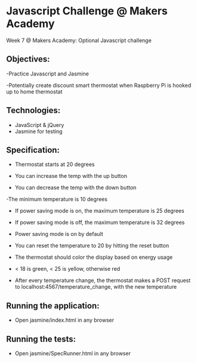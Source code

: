 Javascript Challenge @ Makers Academy
=====================================

Week 7 @ Makers Academy: Optional Javascript challenge

Objectives:
-----------

-Practice Javascript and Jasmine

-Potentially create discount smart thermostat when Raspberry Pi is hooked up to home thermostat 

Technologies:
-------------
- JavaScript & jQuery
- Jasmine for testing

Specification:
--------------
- Thermostat starts at 20 degrees

- You can increase the temp with the up button

- You can decrease the temp with the down button

-The minimum temperature is 10 degrees

- If power saving mode is on, the maximum temperature is 25 degrees

- If power saving mode is off, the maximum temperature is 32 degrees

- Power saving mode is on by default

- You can reset the temperature to 20 by hitting the reset button

- The thermostat should color the display based on energy usage 

- < 18 is green, < 25 is yellow, otherwise red

- After every temperature change, the thermostat makes a POST request to localhost:4567/temperature_change, with the new temperature

Running the application:
------------------------
- Open jasmine/index.html in any browser

Running the tests:
------------------
- Open jasmine/SpecRunner.html in any browser